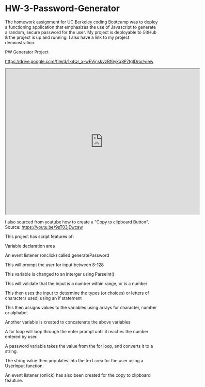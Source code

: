 # HW-3-Password-Generator

The homework assignment for UC Berkeley coding Bootcamp was to deploy a functioning application that emphasizes the use of Javascript to generate a random, secure password for the user.
My project is deployable to GitHub & the project is up and running.
I also have a link to my project demonstration.

PW Generator Project

https://drive.google.com/file/d/1k4Qr_x-wEVjnskvzBf6ykq8P7tglDror/view

<iframe src="https://drive.google.com/file/d/1k4Qr_x-wEVjnskvzBf6ykq8P7tglDror/preview" width="640" height="480"></iframe>

I also sourced from youtube how to create a "Copy to clipboard Button".
Source: https://youtu.be/9sT03jEwcaw

This project has script features of:

Variable declaration area

An event listener (onclick) called generatePassword

This will prompt the user for input between 8-128

This variable is changed to an interger using ParseInt()

This will validate that the input is a number within range, or is a number

This then uses the input to determine the types (or choices) or letters of characters used, using an if statement

This then assigns values to the variables using arrays for character, number or alphabet

Another variable is created to concatenate the above variables

A for loop will loop through the enter prompt until it reaches the number entered by user.

A password variable takes the value from the for loop, and converts it to a string.

The string value then populates into the text area for the user using a UserInput function.

An event listener (onlick) has also been created for the copy to clipboard feauture.
